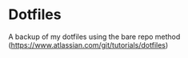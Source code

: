 # Dotfiles
A backup of my dotfiles using the bare repo method (https://www.atlassian.com/git/tutorials/dotfiles)
